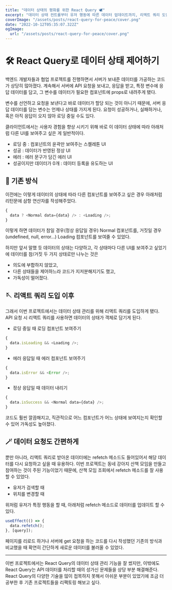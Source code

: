 ```yaml
---
title: "데이터 상태의 평화를 위한 React Query 🕊"
excerpt: "데이터 상태 컨트롤부터 유저 행동에 따른 데이터 업데이트까지, 리액트 쿼리 도입기"
coverImage: "/assets/posts/react-query-for-peace/cover.png"
date: "2022-10-12T05:35:07.322Z"
ogImage:
  url: "/assets/posts/react-query-for-peace/cover.png"
---
```


# 🛠 React Query로 데이터 상태 제어하기

백엔드 개발자들과 협업 프로젝트를 진행하면서 서버가 보내준 데이터를 가공하는 코드가 상당히 많아졌다. 계속해서 서버에 API 요청을 보내고, 응답을 받고, 특정 변수에 응답 데이터를 담고, 그 변수를 데이터가 필요한 컴포넌트에 props로 내려주게 됐다.

변수를 선언하고 요청을 보낸다고 바로 데이터가 할당 되는 것이 아니기 때문에, 서버 응답 데이터를 담는 변수는 언제나 상태를 가지게 된다. 요청이 성공하거나, 실패하거나, 혹은 아직 응답이 오지 않아 로딩 중일 수도 있다.

클라이언트에서는 사용자 경험을 향상 시키기 위해 바로 이 데이터 상태에 따라 아래처럼 다른 UI를 보여주고 싶은 게 일반적이다.

- 로딩 중 : 컴포넌트의 윤곽만 보여주는 스켈레톤 UI
- 성공 : 데이터가 반영된 정상 UI
- 에러 : 에러 문구가 담긴 에러 UI
- 성공이지만 데이터가 0개 : 데이터 등록을 유도하는 UI

## 🫥 기존 방식

이전에는 이렇게 데이터의 상태에 따라 다른 컴포넌트를 보여주고 싶은 경우 아래처럼 리턴문에 삼항 연산자를 작성해주었다.

```javascript
{
  data ? <Normal data={data} /> : <Loading />;
}
```

이렇게 하면 데이터가 참일 경우(정상 응답일 경우) Normal 컴포넌트를, 거짓일 경우(undefined, null, error...) Loading 컴포넌트를 보여줄 수 있었다.

하지만 앞서 말했 듯 데이터의 상태는 다양하고, 각 상태마다 다른 UI를 보여주고 싶었기에 데이터를 참/거짓 두 가지 상태로만 나누는 것은

- 의도에 부합하지 않았고,
- 다른 상태들을 제어하느라 코드가 지저분해지기도 했고,
- 가독성이 떨어졌다.

## 🪡 리액트 쿼리 도입 이후

그래서 이번 프로젝트에서는 데이터 상태 관리를 위해 리액트 쿼리를 도입하게 됐다. API 요청 시 리액트 쿼리를 사용하면 데이터의 상태가 객체로 담기게 된다.

- 로딩 중일 때 로딩 컴포넌트 보여주기

```javascript
{
  data.isLoading && <Loading />;
}
```

- 에러 응답일 때 에러 컴포넌트 보여주기

```javascript
{
  data.isError && <Error />;
}
```

- 정상 응답일 때 데이터 내리기

```javascript
{
  data.isSuccess && <Normal data={data} />;
}
```

코드도 훨씬 깔끔해지고, 직관적으로 어느 컴포넌트가 어느 상태에 보여지는지 확인할 수 있어 가독성도 높아졌다.

## 🪄 데이터 요청도 간편하게

뿐만 아니라, 리액트 쿼리로 받아온 데이터에는 refetch 메소드도 들어있어서 해당 데이터를 다시 요청하고 싶을 때 유용하다. 이번 프로젝트는 동네 강아지 산책 모임을 만들고 참여하는 것이 주된 기능이었기 때문에, 산책 모임 조회에서 refetch 메소드를 잘 사용할 수 있었다.

- 유저가 검색할 때
- 위치를 변경할 때

위처럼 유저가 특정 행동을 할 때, 아래처럼 refetch 메소드로 데이터를 업데이트 할 수 있다.

```javascript
useEffect(() => {
  data.refetch();
}, [query]);
```

페이지를 리로드 하거나 서버에 get 요청을 하는 코드를 다시 작성했던 기존의 방식과 비교했을 때 확연히 간단하게 새로운 데이터를 불러올 수 있었다.

---

이번 프로젝트에서는 React Query의 데이터 상태 관리 기능을 잘 썼지만, 이밖에도 React Query는 API 데이터를 처리할 때의 성가신 문제들을 상당 부분 해결해준다. React Query의 다양한 기술을 많이 접목하지 못해서 아쉬운 부분이 있었기에 조금 더 공부한 후 기존 프로젝트들을 리팩토링 해보고 싶다.
